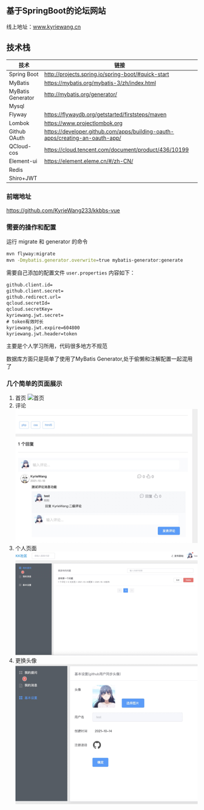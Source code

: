 ## 基于SpringBoot的论坛网站
线上地址：www.kyriewang.cn 

## 技术栈
|  技术   |  链接   |
| --- | --- |
|  Spring Boot   |  http://projects.spring.io/spring-boot/#quick-start   |
|   MyBatis  |  https://mybatis.org/mybatis-3/zh/index.html   |
|   MyBatis Generator  |  http://mybatis.org/generator/   |
|   Mysql  |     |
|   Flyway  |   https://flywaydb.org/getstarted/firststeps/maven  |
|Lombok| https://www.projectlombok.org |
|Github OAuth|https://developer.github.com/apps/building-oauth-apps/creating-an-oauth-app/|
|QCloud-cos|https://cloud.tencent.com/document/product/436/10199|
|Element-ui|https://element.eleme.cn/#/zh-CN/|
|Redis|
|Shiro+JWT|
### 前端地址
https://github.com/KyrieWang233/kkbbs-vue

### 需要的操作和配置
运行 migrate 和 generator 的命令
```bash
mvn flyway:migrate
mvn -Dmybatis.generator.overwrite=true mybatis-generator:generate
```

需要自己添加的配置文件 `user.properties` 内容如下： 
```properties
github.client.id=
github.client.secret=
github.redirect.url=
qcloud.secretId=
qcloud.secretKey=
kyriewang.jwt.secret=
# token有效时长
kyriewang.jwt.expire=604800
kyriewang.jwt.header=token
```
主要是个人学习所用，代码很多地方不规范

数据库方面只是简单了使用了MyBatis Generator,处于偷懒和注解配置一起混用了

### 几个简单的页面展示
1. 首页
   ![首页](https://kkbbs-1252824606.cos.ap-nanjing.myqcloud.com/readme/%E4%B8%BB%E9%A1%B5.png)
2. 评论
   ![评论](src/main/resources/preview/评论.png)
3. 个人页面
   ![个人页面](src/main/resources/preview/管理.png)
4. 更换头像
   ![更换头像](src/main/resources/preview/头像.png)